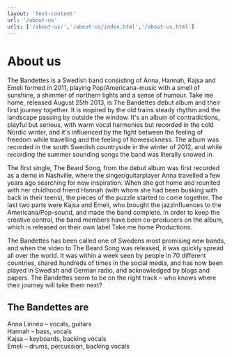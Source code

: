 ```yaml
---
layout: 'text-content'
url: '/about-us'
urls: ['/about-us/','/about-us/index.html','/about-us.html']
---
```


# About us

The Bandettes is a Swedish band consisting of Anna, Hannah, Kajsa and Emeli formed in 2011, playing Pop/Americana-music with a smell of sunshine, a shimmer of northern lights and a sense of humour. Take me home, released August 25th 2013, is The Bandettes debut album and their first journey together. It is inspired by the old trains steady rhythm and the landscape passing by outside the window. It's an album of contradictions, playful but serious, with warm vocal harmonies but recorded in the cold Nordic winter, and it's influenced by the fight between the feeling of freedom while travelling and the feeling of homesickness. The album was recorded in the south Swedish countryside in the winter of 2012, and while recording the summer sounding songs the band was literally snowed in.

The first single, The Beard Song, from the debut album was first recorded as a demo in Nashville, where the singer/guitarplayer Anna travelled a few years ago searching for new inspiration. When she got home and reunited with her childhood friend Hannah (with whom she had been busking with back in their teens), the pieces of the puzzle started to come together. The last two parts were Kajsa and Emeli, who brought the jazzinfluences to the Americana/Pop-sound, and made the band complete. In order to keep the creative control, the band members have been co-producers on the album, which is released on their own label Take me home Productions.

The Bandettes has been called one of Swedens most promising new bands, and when the video to The Beard Song was released, it was quickly spread all over the world. It was within a week seen by people in 70 different countries, shared hundreds of times in the social media, and has now been played in Swedish and German radio, and acknowledged by blogs and papers. The Bandettes seem to be on the right track – who knows where their journey will take them next?

## The Bandettes are
Anna Linnéa – vocals, guitars  
Hannah – bass, vocals  
Kajsa – keyboards, backing vocals  
Emeli – drums, percussion, backing vocals  
